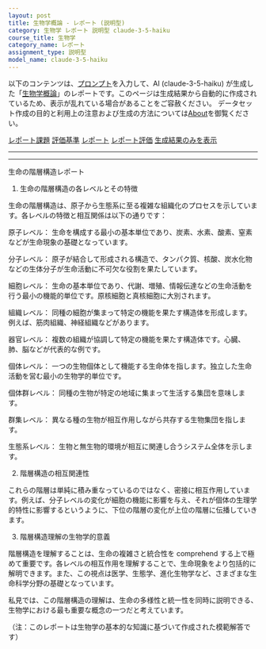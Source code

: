 ```yaml
---
layout: post
title: 生物学概論 - レポート (説明型)
category: 生物学 レポート 説明型 claude-3-5-haiku
course_title: 生物学
category_name: レポート
assignment_type: 説明型
model_name: claude-3-5-haiku
---
```


以下のコンテンツは、[プロンプト](https://github.com/takedatoshiyuki/synthetic_assignments/tree/main/generated/生物学/claude-3-5-haiku/prompt_レポート-説明型.md)を入力して、AI (claude-3-5-haiku) が生成した「[生物学概論](/contents/生物学/)」のレポートです。このページは生成結果から自動的に作成されているため、表示が乱れている場合があることをご容赦ください。
データセット作成の目的と利用上の注意および生成の方法については[About](/About)を御覧ください。

[レポート課題](../レポート課題-説明型)
[評価基準](../評価基準-説明型)
[レポート](../レポート-説明型)
[レポート評価](../レポート評価-説明型)
[生成結果のみを表示](https://github.com/takedatoshiyuki/synthetic_assignments/tree/main/generated/生物学/claude-3-5-haiku/レポート-説明型.md)
  

***
***
  
生命の階層構造レポート

1. 生命の階層構造の各レベルとその特徴

生命の階層構造は、原子から生態系に至る複雑な組織化のプロセスを示しています。各レベルの特徴と相互関係は以下の通りです：

原子レベル：
生命を構成する最小の基本単位であり、炭素、水素、酸素、窒素などが生命現象の基礎となっています。

分子レベル：
原子が結合して形成される構造で、タンパク質、核酸、炭水化物などの生体分子が生命活動に不可欠な役割を果たしています。

細胞レベル：
生命の基本単位であり、代謝、増殖、情報伝達などの生命活動を行う最小の機能的単位です。原核細胞と真核細胞に大別されます。

組織レベル：
同種の細胞が集まって特定の機能を果たす構造体を形成します。例えば、筋肉組織、神経組織などがあります。

器官レベル：
複数の組織が協調して特定の機能を果たす構造体です。心臓、肺、脳などが代表的な例です。

個体レベル：
一つの生物個体として機能する生命体を指します。独立した生命活動を営む最小の生物学的単位です。

個体群レベル：
同種の生物が特定の地域に集まって生活する集団を意味します。

群集レベル：
異なる種の生物が相互作用しながら共存する生物集団を指します。

生態系レベル：
生物と無生物的環境が相互に関連し合うシステム全体を示します。

2. 階層構造の相互関連性

これらの階層は単純に積み重なっているのではなく、密接に相互作用しています。例えば、分子レベルの変化が細胞の機能に影響を与え、それが個体の生理学的特性に影響するというように、下位の階層の変化が上位の階層に伝播していきます。

3. 階層構造理解の生物学的意義

階層構造を理解することは、生命の複雑さと統合性を comprehend する上で極めて重要です。各レベルの相互作用を理解することで、生命現象をより包括的に解明できます。また、この視点は医学、生態学、進化生物学など、さまざまな生命科学分野の基礎となっています。

私見では、この階層構造の理解は、生命の多様性と統一性を同時に説明できる、生物学における最も重要な概念の一つだと考えています。

（注：このレポートは生物学の基本的な知識に基づいて作成された模範解答です）
